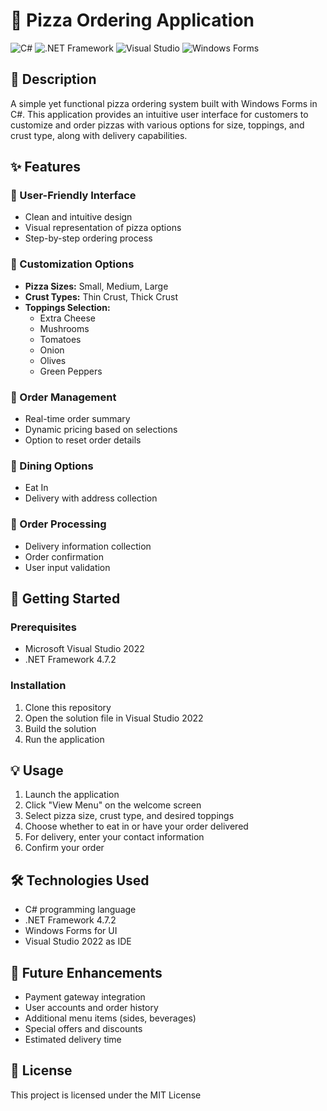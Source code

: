 # 🍕 Pizza Ordering Application

![C#](https://img.shields.io/badge/C%23-239120?style=for-the-badge&logo=c-sharp&logoColor=white)
![.NET Framework](https://img.shields.io/badge/.NET_Framework_4.7.2-5C2D91?style=for-the-badge&logo=.net&logoColor=white)
![Visual Studio](https://img.shields.io/badge/Visual_Studio_2022-5C2D91?style=for-the-badge&logo=visual-studio&logoColor=white)
![Windows Forms](https://img.shields.io/badge/Windows_Forms-0078D6?style=for-the-badge&logo=windows&logoColor=white)

## 📝 Description

A simple yet functional pizza ordering system built with Windows Forms in C#. This application provides an intuitive user interface for customers to customize and order pizzas with various options for size, toppings, and crust type, along with delivery capabilities.

## ✨ Features

### 🔹 User-Friendly Interface
- Clean and intuitive design
- Visual representation of pizza options
- Step-by-step ordering process

### 🔹 Customization Options
- **Pizza Sizes:** Small, Medium, Large
- **Crust Types:** Thin Crust, Thick Crust
- **Toppings Selection:**
  - Extra Cheese
  - Mushrooms
  - Tomatoes
  - Onion
  - Olives
  - Green Peppers

### 🔹 Order Management
- Real-time order summary
- Dynamic pricing based on selections
- Option to reset order details

### 🔹 Dining Options
- Eat In
- Delivery with address collection

### 🔹 Order Processing
- Delivery information collection
- Order confirmation
- User input validation

## 🚀 Getting Started

### Prerequisites
- Microsoft Visual Studio 2022
- .NET Framework 4.7.2

### Installation
1. Clone this repository
2. Open the solution file in Visual Studio 2022
3. Build the solution
4. Run the application

## 💡 Usage

1. Launch the application
2. Click "View Menu" on the welcome screen
3. Select pizza size, crust type, and desired toppings
4. Choose whether to eat in or have your order delivered
5. For delivery, enter your contact information
6. Confirm your order

## 🛠️ Technologies Used

- C# programming language
- .NET Framework 4.7.2
- Windows Forms for UI
- Visual Studio 2022 as IDE

## 🔮 Future Enhancements

- Payment gateway integration
- User accounts and order history
- Additional menu items (sides, beverages)
- Special offers and discounts
- Estimated delivery time

## 📄 License

This project is licensed under the MIT License
